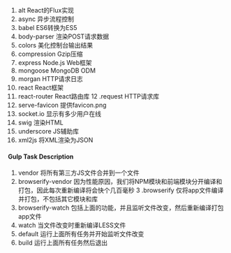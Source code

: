 1. alt	React的Flux实现
2. async	异步流程控制
3. babel	ES6转换为ES5
4. body-parser	渲染POST请求数据
5. colors	美化控制台输出结果
6. compression	Gzip压缩
7. express	Node.js Web框架
8. mongoose	MongoDB ODM
9. morgan	HTTP请求日志
10. react	React框架
11. react-router	React路由库
12 .request	HTTP请求库
13. serve-favicon	提供favicon.png
14. socket.io	显示有多少用户在线
15. swig	渲染HTML
16. underscore	JS辅助库
17. xml2js	将XML渲染为JSON


#### Gulp Task	Description
1. vendor	将所有第三方JS文件合并到一个文件
2. browserify-vendor	因为性能原因，我们将NPM模块和前端模块分开编译和打包，因此每次重新编译将会快个几百毫秒
3 .browserify	仅将app文件编译并打包，不包括其它模块和库
4. browserify-watch	包括上面的功能，并且监听文件改变，然后重新编译打包app文件
5. watch	当文件改变时重新编译LESS文件
6. default	运行上面所有任务并开始监听文件改变
7. build	运行上面所有任务然后退出
